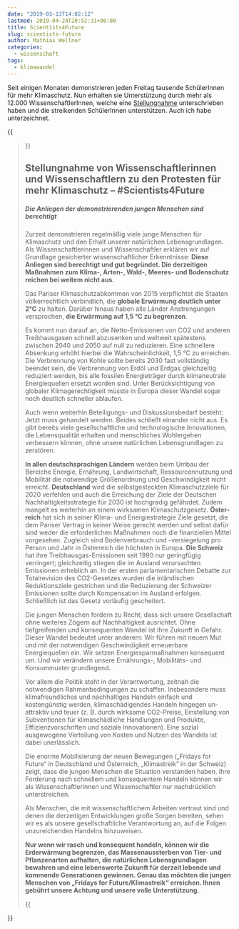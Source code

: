 ```yaml
---
date: "2019-03-13T14:02:12"
lastmod: 2019-04-24T20:52:31+00:00
title: Scientists4Future
slug: scientists-future
author: Mathias Wellner
categories:
  - wissenschaft
tags:
  - klimawandel
---
```

Seit einigen Monaten demonstrieren jeden Freitag tausende SchülerInnen für mehr Klimaschutz. Nun erhalten sie Unterstützung durch mehr als 12.000 WissenschaftlerInnen, welche eine [Stellungnahme](https://www.scientists4future.org/stellungnahme/) unterschrieben haben und die streikenden SchülerInnen unterstützen. Auch ich habe unterzeichnet.
<!--more-->

{{<blockquote>}}
<h2>Stellungnahme von Wissenschaftlerinnen und Wissenschaftlern  zu den Protesten für mehr Klimaschutz  –  #Scientists4Future</h2>

<h5>Die Anliegen der demonstrierenden jungen Menschen sind berechtigt</h5>

<p>Zurzeit demonstrieren regelmäßig viele junge Menschen für Klimaschutz und den Er­halt unserer natürlichen Lebensgrundlagen. Als Wissenschaftlerinnen und Wissen­schaftler erklären wir auf Grundlage gesicherter wissenschaftlicher Erkenntnisse: <strong>Diese Anliegen sind berechtigt und gut begründet. Die derzeitigen Maßnahmen zum Klima-, Arten-, Wald-, Meeres- und Bodenschutz reichen bei weitem nicht aus.</strong></p>

<p>Das Pariser Klimaschutzabkommen von 2015 verpflichtet die Staaten völker­rechtlich verbindlich, die <strong>globale Erwärmung deutlich unter 2°C</strong> zu halten. Darüber hinaus haben alle Länder Anstrengungen versprochen, <strong>die Erwärmung auf 1,5 °C zu begrenzen</strong>.</p>

<p>Es kommt nun darauf an, die Netto-Emissionen von CO2 und anderen Treibhausgasen schnell abzusenken und welt­weit spätestens zwischen 2040 und 2050 auf null zu reduzieren. Eine schnellere Absenkung erhöht hierbei die Wahrscheinlichkeit, 1,5 °C zu erreichen. Die Verbrennung von Kohle sollte bereits 2030 fast vollständig beendet sein, die Verbrennung von Erdöl und Erdgas gleichzeitig reduziert werden, bis alle fossilen Energieträger durch klima­neutrale Energiequellen ersetzt worden sind. Unter Berücksichtigung von globaler Kli­magerechtigkeit müsste in Europa dieser Wandel sogar noch deutlich schneller ablau­fen.</p>

<p>Auch wenn weiterhin Beteiligungs- und Diskussionsbedarf besteht: Jetzt muss gehan­delt werden. Beides schließt einander nicht aus. Es gibt bereits viele gesellschaftliche und technologische Innovationen, die Lebensqualität erhalten und menschliches Wohl­ergehen verbessern können, ohne unsere natürlichen Lebensgrundlagen zu zerstören.</p>

<p><strong>In allen deutschsprachigen Ländern</strong> werden beim Umbau der Bereiche Ener­gie, Ernährung, Landwirtschaft, Ressourcennutzung und Mobilität die notwen­dige Größenordnung und Geschwindigkeit nicht erreicht. <strong>Deutschland</strong> wird die selbstgesteckten Klimaschutzziele für 2020 verfehlen und auch die Er­reichung der Ziele der Deutschen Nachhaltigkeitsstrategie für 2030 ist hochgra­dig gefährdet. Zudem mangelt es weiterhin an einem wirksamen Klimaschutzgesetz. <strong>Öster­reich</strong> hat sich in seiner Klima- und Energiestrategie Ziele gesetzt, die dem Pariser Vertrag in keiner Weise gerecht werden und selbst dafür sind weder die erforderlichen Maßnahmen noch die finanziellen Mittel vorgesehen. Zugleich sind Bodenverbrauch und -versiegelung pro Person und Jahr in Österreich die höchsten in Europa. <strong>Die Schweiz</strong> hat ihre Treibhausgas-Emissionen seit 1990 nur geringfügig verringert; gleichzeitig stiegen die im Ausland verursachten Emissionen erheblich an. In der ersten parlamentarischen Debatte zur Totalrevision des CO2-Ge­setzes wurden die inländischen Reduktionsziele gestrichen und die Reduzierung der Schweizer Emissionen sollte durch Kompensation im Ausland erfolgen. Schließlich ist das Gesetz vorläufig gescheitert.</p>

<p>Die jungen Menschen fordern zu Recht, dass sich unsere Gesellschaft ohne weiteres Zögern auf Nachhaltigkeit ausrichtet. Ohne tiefgreifenden und konsequenten Wandel ist ihre Zukunft in Gefahr. Dieser Wandel bedeutet unter anderem: Wir führen mit neuem Mut und mit der notwendigen Geschwindigkeit erneuerbare Energiequellen ein. Wir setzen Energiesparmaßnahmen konsequent um. Und wir verändern unsere Ernäh­rungs-, Mobilitäts- und Konsummuster grundlegend.</p>

<p>Vor allem die Politik steht in der Verantwortung, zeitnah die notwendigen Rahmen­bedingungen zu schaffen. Insbesondere muss klimafreundliches und nachhaltiges Handeln einfach und kostengünstig werden, klimaschädigendes Handeln hingegen un­attraktiv und teuer (z. B. durch wirksame CO2-Preise, Einstellung von Sub­ven­tionen für klimaschädliche Handlungen und Produkte, Effizienzvorschriften und soziale Inno­vationen). Eine sozial ausgewogene Verteilung von Kosten und Nutzen des Wandels ist dabei unerlässlich.</p>

<p>Die enorme Mobilisierung der neuen Bewegungen („Fridays for Future“ in Deutschland und Österreich, „Klimastreik“ in der Schweiz) zeigt, dass die jungen Menschen die Situation verstanden haben. Ihre Forderung nach schnellem und konse­quentem Handeln können wir als Wissenschaftlerinnen und Wissenschaftler nur nach­drücklich unterstreichen.</p>

<p>Als Menschen, die mit wissenschaftlichem Arbeiten vertraut sind und denen die derzei­tigen Entwicklungen große Sorgen bereiten, sehen wir es als unsere gesellschaftliche Verantwortung an, auf die Folgen unzureichenden Handelns hinzuweisen.</p>

<p><strong>Nur wenn wir rasch und konsequent handeln, können wir die Erderwärmung begrenzen, das Massenaussterben von Tier- und Pflanzenarten aufhalten, die natürlichen Lebensgrundlagen bewahren und eine lebenswerte Zukunft für derzeit lebende und kommende Generationen gewinnen. Genau das möchten die jungen Menschen von „Fridays for Future/Klimastreik“ erreichen. Ihnen gebührt unsere Achtung und unsere volle Unterstützung.</strong></p>
{{</blockquote>}}
